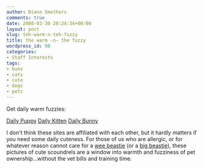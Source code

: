 ```yaml
---
author: Diann Smothers
comments: true
date: 2008-03-30 20:24:34+00:00
layout: post
slug: teh-warm-n-teh-fuzzy
title: the warm -n- the fuzzy
wordpress_id: 98
categories:
- Staff Interests
tags:
- buns
- cats
- cute
- dogs
- pets
---
```


Get daily warm fuzzies:

[Daily Puppy](http://dailypuppy.com/)
[Daily Kitten](http://www.dailykitten.com/)
[Daily Bunny](http://www.dailybunny.com/)

I don't think these sites are affiliated with each other, but it hardly matters if you need some daily cuteness. For those of us who are allergic, or for whatever reason cannot care for a [wee beastie](http://www.dailykitten.com/archives/782-keira-kibble-kiwi-and-kichiro.html) (or a [big beastie](http://dailypuppy.com/grownup/index.php?itemid=1743)), these pictures of cute scoundrels are a window into warmth and fuzziness of pet ownership...without the vet bills and training time.
